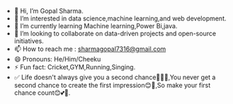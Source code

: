 - 👋 Hi, I’m Gopal Sharma.
- 👀 I’m interested in data science,machine learning,and web development.
- 🌱 I’m currently learning Machine learning,Power Bi,java.
- 💞️ I’m looking to collaborate on data-driven projects and open-source initiatives.
- 📫 How to reach me : sharmagopal7316@gmail.com
- 😄 Pronouns: He/Him/Cheeku
- ⚡ Fun fact: Cricket,GYM,Running,Singing.
- ✅ Life doesn't always give you a second chance🤗💞💙,You never get a second chance to create the first impression😊💛,So make your first chance count😊💕💖.


<!---
igopalsharma146/igopalsharma146 is a ✨ special ✨ repository because its `README.md` (this file) appears on your GitHub profile.
You can click the Preview link to take a look at your changes.
--->
